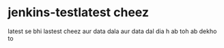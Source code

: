 # jenkins-testlatest cheez
latest se bhi lastest cheez
aur data dala
aur data dal dia h ab toh
ab dekho to

